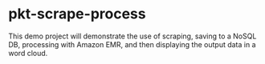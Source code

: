 # pkt-scrape-process
This demo project will demonstrate the use of scraping, saving to a NoSQL DB, processing with Amazon EMR, and then displaying the output data in a word cloud.
